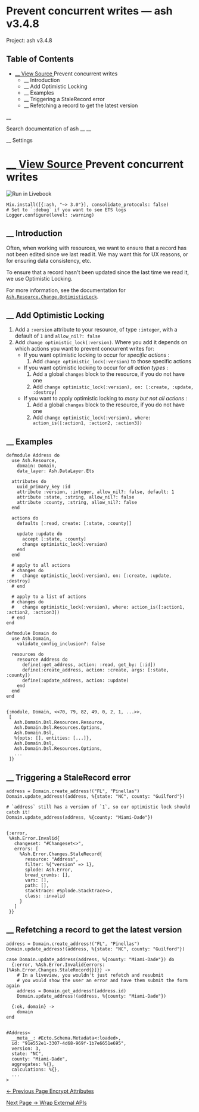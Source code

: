 # Prevent concurrent writes — ash v3.4.8

Project: ash v3.4.8

## Table of Contents

- [ __ View Source ](external_link) Prevent concurrent writes
  - __ Introduction
  - __ Add Optimistic Locking
  - __ Examples
  - __ Triggering a StaleRecord error
  - __ Refetching a record to get the latest version

__

Search documentation of ash __ __

__ Settings

#  [ __ View Source ](external_link) Prevent concurrent writes

![Run in Livebook](external_link)
    
    
    Mix.install([{:ash, "~> 3.0"}], consolidate_protocols: false)
    # Set to `:debug` if you want to see ETS logs
    Logger.configure(level: :warning)

##  __ Introduction

Often, when working with resources, we want to ensure that a record has not been edited since we last read it. We may want this for UX reasons, or for ensuring data consistency, etc.

To ensure that a record hasn't been updated since the last time we read it, we use Optimistic Locking.

For more information, see the documentation for [`Ash.Resource.Change.OptimisticLock`](external_link).

##  __ Add Optimistic Locking

  1. Add a `:version` attribute to your resource, of type `:integer`, with a default of `1` and `allow_nil?: false`
  2. Add `change optimistic_lock(:version)`. Where you add it depends on which actions you want to prevent concurrent writes for:
     * If you want optimistic locking to occur for _specific actions_ :
       1. Add `change optimistic_lock(:version)` to those specific actions
     * If you want optimistic locking to occur for _all action types_ :
       1. Add a global `changes` block to the resource, if you do not have one
       2. Add `change optimistic_lock(:version), on: [:create, :update, :destroy]`
     * If you want to apply optimistic locking to _many but not all actions_ :
       1. Add a global `changes` block to the resource, if you do not have one
       2. Add `change optimistic_lock(:version), where: action_is([:action1, :action2, :action3])`



##  __ Examples
    
    
    defmodule Address do
      use Ash.Resource,
        domain: Domain,
        data_layer: Ash.DataLayer.Ets
    
      attributes do
        uuid_primary_key :id
        attribute :version, :integer, allow_nil?: false, default: 1
        attribute :state, :string, allow_nil?: false
        attribute :county, :string, allow_nil?: false
      end
    
      actions do
        defaults [:read, create: [:state, :county]]
    
        update :update do
          accept [:state, :county]
          change optimistic_lock(:version)
        end
      end
    
      # apply to all actions
      # changes do
      #   change optimistic_lock(:version), on: [:create, :update, :destroy]
      # end
    
      # apply to a list of actions
      # changes do
      #   change optimistic_lock(:version), where: action_is([:action1, :action2, :action3])
      # end
    end
    
    defmodule Domain do
      use Ash.Domain,
        validate_config_inclusion?: false
    
      resources do
        resource Address do
          define(:get_address, action: :read, get_by: [:id])
          define(:create_address, action: :create, args: [:state, :county])
          define(:update_address, action: :update)
        end
      end
    end
    
    
    {:module, Domain, <<70, 79, 82, 49, 0, 2, 1, ...>>,
     [
       Ash.Domain.Dsl.Resources.Resource,
       Ash.Domain.Dsl.Resources.Options,
       Ash.Domain.Dsl,
       %{opts: [], entities: [...]},
       Ash.Domain.Dsl,
       Ash.Domain.Dsl.Resources.Options,
       ...
     ]}

##  __ Triggering a StaleRecord error
    
    
    address = Domain.create_address!("FL", "Pinellas")
    Domain.update_address!(address, %{state: "NC", county: "Guilford"})
    
    # `address` still has a version of `1`, so our optimistic lock should catch it!
    Domain.update_address(address, %{county: "Miami-Dade"})
    
    
    {:error,
     %Ash.Error.Invalid{
       changeset: "#Changeset<>",
       errors: [
         %Ash.Error.Changes.StaleRecord{
           resource: "Address",
           filter: %{"version" => 1},
           splode: Ash.Error,
           bread_crumbs: [],
           vars: [],
           path: [],
           stacktrace: #Splode.Stacktrace<>,
           class: :invalid
         }
       ]
     }}

##  __ Refetching a record to get the latest version
    
    
    address = Domain.create_address!("FL", "Pinellas")
    Domain.update_address!(address, %{state: "NC", county: "Guilford"})
    
    case Domain.update_address(address, %{county: "Miami-Dade"}) do
      {:error, %Ash.Error.Invalid{errors: [%Ash.Error.Changes.StaleRecord{}]}} ->
        # In a liveview, you wouldn't just refetch and resubmit
        # you would show the user an error and have them submit the form again
        address = Domain.get_address!(address.id)
        Domain.update_address!(address, %{county: "Miami-Dade"})
    
      {:ok, domain} ->
        domain
    end
    
    
    #Address<
      __meta__: #Ecto.Schema.Metadata<:loaded>,
      id: "91e552e1-3307-4d68-969f-1b7e6651e695",
      version: 3,
      state: "NC",
      county: "Miami-Dade",
      aggregates: %{},
      calculations: %{},
      ...
    >

[ ← Previous Page  Encrypt Attributes  ](external_link)

[ Next Page →  Wrap External APIs  ](external_link)
